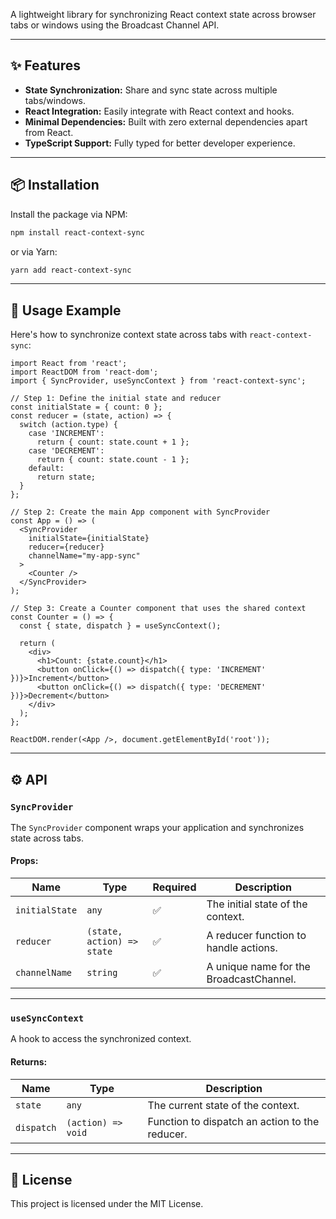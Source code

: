 A lightweight library for synchronizing React context state across browser tabs or windows using the Broadcast Channel API.

---

## ✨ Features

- **State Synchronization:** Share and sync state across multiple tabs/windows.
- **React Integration:** Easily integrate with React context and hooks.
- **Minimal Dependencies:** Built with zero external dependencies apart from React.
- **TypeScript Support:** Fully typed for better developer experience.

---

## 📦 Installation

Install the package via NPM:

```bash
npm install react-context-sync
```

or via Yarn:

```bash
yarn add react-context-sync
```

---

## 🚀 Usage Example

Here's how to synchronize context state across tabs with `react-context-sync`:

```tsx
import React from 'react';
import ReactDOM from 'react-dom';
import { SyncProvider, useSyncContext } from 'react-context-sync';

// Step 1: Define the initial state and reducer
const initialState = { count: 0 };
const reducer = (state, action) => {
  switch (action.type) {
    case 'INCREMENT':
      return { count: state.count + 1 };
    case 'DECREMENT':
      return { count: state.count - 1 };
    default:
      return state;
  }
};

// Step 2: Create the main App component with SyncProvider
const App = () => (
  <SyncProvider
    initialState={initialState}
    reducer={reducer}
    channelName="my-app-sync"
  >
    <Counter />
  </SyncProvider>
);

// Step 3: Create a Counter component that uses the shared context
const Counter = () => {
  const { state, dispatch } = useSyncContext();

  return (
    <div>
      <h1>Count: {state.count}</h1>
      <button onClick={() => dispatch({ type: 'INCREMENT' })}>Increment</button>
      <button onClick={() => dispatch({ type: 'DECREMENT' })}>Decrement</button>
    </div>
  );
};

ReactDOM.render(<App />, document.getElementById('root'));
```

---

## ⚙️ API

### **`SyncProvider`**
The `SyncProvider` component wraps your application and synchronizes state across tabs.

#### Props:
| Name           | Type               | Required | Description                                 |
|----------------|--------------------|----------|---------------------------------------------|
| `initialState` | `any`             | ✅        | The initial state of the context.           |
| `reducer`      | `(state, action) => state` | ✅ | A reducer function to handle actions.       |
| `channelName`  | `string`           | ✅        | A unique name for the BroadcastChannel.     |

---

### **`useSyncContext`**
A hook to access the synchronized context.

#### Returns:
| Name     | Type         | Description                                   |
|----------|--------------|-----------------------------------------------|
| `state`  | `any`        | The current state of the context.             |
| `dispatch` | `(action) => void` | Function to dispatch an action to the reducer. |

---

## 🐜 License

This project is licensed under the MIT License.

